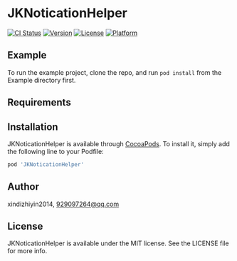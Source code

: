 # JKNoticationHelper

[![CI Status](https://img.shields.io/travis/xindizhiyin2014/JKNoticationHelper.svg?style=flat)](https://travis-ci.org/xindizhiyin2014/JKNoticationHelper)
[![Version](https://img.shields.io/cocoapods/v/JKNoticationHelper.svg?style=flat)](https://cocoapods.org/pods/JKNoticationHelper)
[![License](https://img.shields.io/cocoapods/l/JKNoticationHelper.svg?style=flat)](https://cocoapods.org/pods/JKNoticationHelper)
[![Platform](https://img.shields.io/cocoapods/p/JKNoticationHelper.svg?style=flat)](https://cocoapods.org/pods/JKNoticationHelper)

## Example

To run the example project, clone the repo, and run `pod install` from the Example directory first.

## Requirements

## Installation

JKNoticationHelper is available through [CocoaPods](https://cocoapods.org). To install
it, simply add the following line to your Podfile:

```ruby
pod 'JKNoticationHelper'
```

## Author

xindizhiyin2014, 929097264@qq.com

## License

JKNoticationHelper is available under the MIT license. See the LICENSE file for more info.
